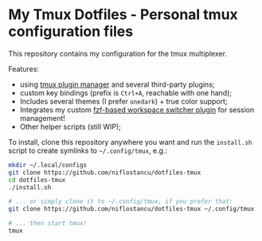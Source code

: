 # My Tmux Dotfiles - Personal tmux configuration files

This repository contains my configuration for the tmux multiplexer.

Features:

- using [tmux plugin manager](https://github.com/tmux-plugins/tpm/) and several third-party plugins;
- custom key bindings (prefix is `Ctrl+A`, reachable with one hand);
- Includes several themes (I prefer `onedark`) + true color support;
- Integrates my custom [fzf-based workspace switcher plugin](https://github.com/niflostancu/tmux-workspaces) for session management!
- Other helper scripts (still WIP);

To install, clone this repository anywhere you want and run the `install.sh`
script to create symlinks to `~/.config/tmux`, e.g.:
```bash
mkdir ~/.local/configs
git clone https://github.com/niflostancu/dotfiles-tmux 
cd dotfiles-tmux
./install.sh

# ... or simply clone it to ~/.config/tmux, if you prefer that:
git clone https://github.com/niflostancu/dotfiles-tmux ~/.config/tmux

# ... then start tmux!
tmux
```

